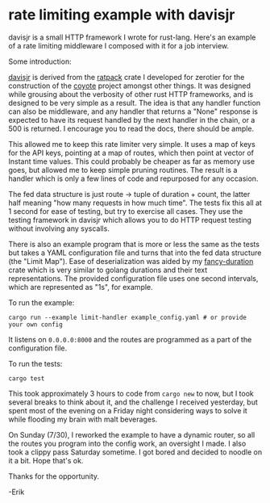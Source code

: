 # rate limiting example with davisjr

davisjr is a small HTTP framework I wrote for rust-lang. Here's an example of a
rate limiting middleware I composed with it for a job interview.

Some introduction:

[davisjr](https://github.com/erikh/davisjr) is derived from the
[ratpack](https://github.com/zerotier/ratpack) crate I developed for zerotier
for the construction of the [coyote](https://github.com/zerotier/coyote)
project amongst other things. It was designed while grousing about the
verbosity of other rust HTTP frameworks, and is designed to be very simple
as a result. The idea is that any handler function can also be middleware,
and any handler that returns a "None" response is expected to have its
request handled by the next handler in the chain, or a 500 is returned. I
encourage you to read the docs, there should be ample.

This allowed me to keep this rate limiter very simple. It uses a map of keys
for the API keys, pointing at a map of routes, which then point at vector of
Instant time values. This could probably be cheaper as far as memory use
goes, but allowed me to keep simple pruning routines. The result is a handler
which is only a few lines of code and repurposed for any occasion.

The fed data structure is just route -> tuple of duration + count, the latter
half meaning "how many requests in how much time". The tests fix this all at 1
second for ease of testing, but try to exercise all cases. They use the testing
framework in davisjr which allows you to do HTTP request testing without
involving any syscalls.

There is also an example program that is more or less the same as the tests but
takes a YAML configuration file and turns that into the fed data structure (the
"Limit Map"). Ease of deserialization was aided by my
[fancy-duration](https://github.com/erikh/fancy-duration) crate which is very
similar to golang durations and their text representations. The provided
configuration file uses one second intervals, which are represented as "1s",
for example.

To run the example:

```
cargo run --example limit-handler example_config.yaml # or provide your own config
```

It listens on `0.0.0.0:8000` and the routes are programmed as a part of the
configuration file.

To run the tests:

```
cargo test
```

This took approximately 3 hours to code from `cargo new` to now, but I took
several breaks to think about it, and the challenge I received yesterday, but
spent most of the evening on a Friday night considering ways to solve it while
flooding my brain with malt beverages.

On Sunday (7/30), I reworked the example to have a dynamic router, so all the routes
you program into the config work, an oversight I made. I also took a clippy
pass Saturday sometime. I got bored and decided to noodle on it a bit. Hope
that's ok.

Thanks for the opportunity.

-Erik
